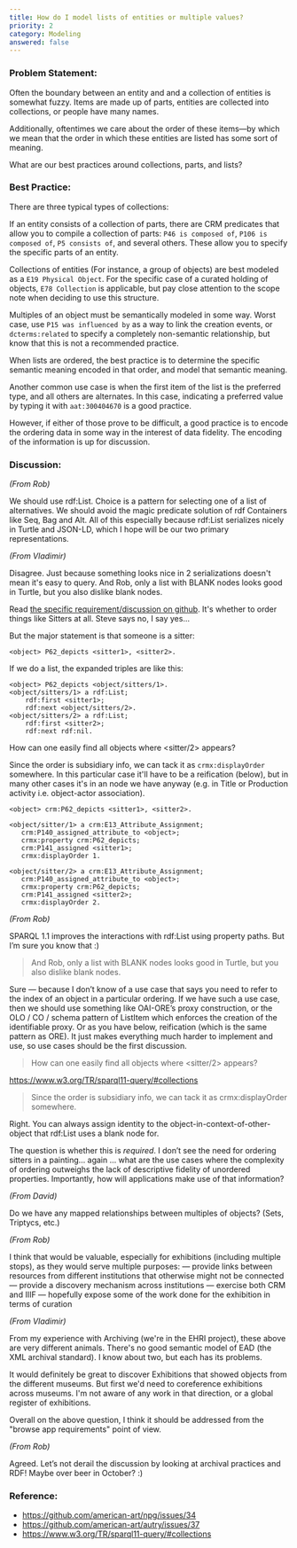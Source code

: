 ```yaml
---
title: How do I model lists of entities or multiple values?
priority: 2
category: Modeling
answered: false
---
```

### Problem Statement:

Often the boundary between an entity and and a collection of entities is somewhat fuzzy.  Items are made up of parts, entities are collected into collections, or people have many names.  

Additionally, oftentimes we care about the order of these items—by which we mean that the order in which these entities are listed has some sort of meaning.

What are our best practices around collections, parts, and lists?

### Best Practice:

There are three typical types of collections:

If an entity consists of a collection of parts, there are CRM predicates that allow you to compile a collection of parts: `P46 is composed of`, `P106 is composed of`, `P5 consists of`, and several others.  These allow you to specify the specific parts of an entity.

Collections of entities (For instance, a group of objects) are best modeled as a `E19 Physical Object`.  For the specific case of a curated holding of objects, `E78 Collection` is applicable, but pay close attention to the scope note when deciding to use this structure.

Multiples of an object must be semantically modeled in some way. Worst case, use `P15 was influenced by` as a way to link the creation events, or `dcterms:related` to specify a completely non-semantic relationship, but know that this is not a recommended practice.

When lists are ordered, the best practice is to determine the specific semantic meaning encoded in that order, and model that semantic meaning.

Another common use case is when the first item of the list is the preferred type, and all others are alternates.  In this case, indicating a preferred value by typing it with `aat:300404670` is a good practice.

However, if either of those prove to be difficult, a good practice is to encode the ordering data in some way in the interest of data fidelity.  The encoding of the information is up for discussion.

### Discussion:

*(From Rob)*

We should use rdf:List.  Choice is a pattern for selecting one of a list of alternatives.  We should avoid the magic predicate solution of rdf Containers like Seq, Bag and Alt.  All of this especially because rdf:List serializes nicely in Turtle and JSON-LD, which I hope will be our two primary representations.

*(From Vladimir)*

Disagree. Just because something looks nice in 2 serializations doesn't mean it's easy to query. And Rob, only a list with BLANK nodes looks good in Turtle, but you also dislike blank nodes.

Read [the specific requirement/discussion on github](https://github.com/american-art/npg/issues/34).  It's whether to order things like Sitters at all. Steve says no, I say yes...


But the major statement is that someone is a sitter:

    <object> P62_depicts <sitter1>, <sitter2>.

If we do a list, the expanded triples are like this:

    <object> P62_depicts <object/sitters/1>.
    <object/sitters/1> a rdf:List; 
        rdf:first <sitter1>; 
        rdf:next <object/sitters/2>.
    <object/sitters/2> a rdf:List; 
        rdf:first <sitter2>; 
        rdf:next rdf:nil.

How can one easily find all objects where <sitter/2> appears?

Since the order is subsidiary info, we can tack it as `crmx:displayOrder` somewhere. In this particular case it'll have to be a reification (below), but in many other cases it's in an node we have anyway (e.g. in Title or Production activity i.e. object-actor association).

    <object> crm:P62_depicts <sitter1>, <sitter2>.

    <object/sitter/1> a crm:E13_Attribute_Assignment;
       crm:P140_assigned_attribute_to <object>;
       crmx:property crm:P62_depicts;
       crm:P141_assigned <sitter1>;
       crmx:displayOrder 1.

    <object/sitter/2> a crm:E13_Attribute_Assignment;
       crm:P140_assigned_attribute_to <object>;
       crmx:property crm:P62_depicts;
       crm:P141_assigned <sitter2>;
       crmx:displayOrder 2.

*(From Rob)*

SPARQL 1.1 improves the interactions with rdf:List using property paths. But I’m sure you know that :)

> And Rob, only a list with BLANK nodes looks good in Turtle, but you also dislike blank nodes.

Sure — because I don’t know of a use case that says you need to refer to the index of an object in a particular ordering.  If we have such a use case, then we should use something like OAI-ORE’s proxy construction, or the OLO / CO / schema pattern of ListItem which enforces the creation of the identifiable proxy. Or as you have below, reification (which is the same pattern as ORE). It just makes everything much harder to implement and use, so use cases should be the first discussion.

> How can one easily find all objects where <sitter/2> appears?

<https://www.w3.org/TR/sparql11-query/#collections>


>Since the order is subsidiary info, we can tack it as crmx:displayOrder somewhere.


Right. You can always assign identity to the object-in-context-of-other-object that rdf:List uses a blank node for.

The question is whether this is *required*. I don’t see the need for ordering sitters in a painting… again … what are the use cases where the complexity of ordering outweighs the lack of descriptive fidelity of unordered properties.  Importantly, how will applications make use of that information?

*(From David)*

Do we have any mapped relationships between multiples of objects? (Sets, Triptycs, etc.)

*(From Rob)*

I think that would be valuable, especially for exhibitions (including multiple stops), as they would serve multiple purposes:
  — provide links between resources from different institutions that otherwise might not be connected
  — provide a discovery mechanism across institutions
  — exercise both CRM and IIIF
  — hopefully expose some of the work done for the exhibition in terms of curation

*(From Vladimir)*

From my experience with Archiving (we're in the EHRI project), these above are very different animals.
There's no good semantic model of EAD (the XML archival standard). I know about two, but each has its problems.

It would definitely be great to discover Exhibitions that showed objects from the different museums. But first we'd need to coreference exhibitions across museums. I'm not aware of any work in that direction, or a global register of exhibitions.

Overall on the above question, I think it should be addressed from the "browse app requirements" point of view.

*(From Rob)*

Agreed.  Let’s not derail the discussion by looking at archival practices and RDF! Maybe over beer in October? :)

### Reference:

* <https://github.com/american-art/npg/issues/34>
* <https://github.com/american-art/autry/issues/37>
* <https://www.w3.org/TR/sparql11-query/#collections>


